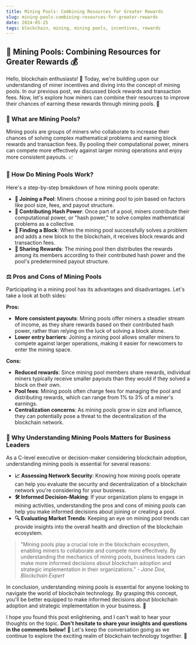 ```yaml
---
title: Mining Pools: Combining Resources for Greater Rewards
slug: mining-pools-combining-resources-for-greater-rewards
date: 2024-05-25
tags: blockchain, mining, mining pools, incentives, rewards
---
```


## 🚀 Mining Pools: Combining Resources for Greater Rewards 💰

Hello, blockchain enthusiasts! 🙌 Today, we're building upon our understanding of miner incentives and diving into the concept of mining pools. In our previous post, we discussed block rewards and transaction fees. Now, let's explore how miners can combine their resources to improve their chances of earning these rewards through mining pools. 🤝

### 🤔 What are Mining Pools?

Mining pools are groups of miners who collaborate to increase their chances of solving complex mathematical problems and earning block rewards and transaction fees. By pooling their computational power, miners can compete more effectively against larger mining operations and enjoy more consistent payouts. 📈

### 🤝 How Do Mining Pools Work?

Here's a step-by-step breakdown of how mining pools operate:

- **🔗 Joining a Pool**: Miners choose a mining pool to join based on factors like pool size, fees, and payout structure.
- **🔄 Contributing Hash Power**: Once part of a pool, miners contribute their computational power, or "hash power," to solve complex mathematical problems as a collective.
- **🎯 Finding a Block**: When the mining pool successfully solves a problem and adds a new block to the blockchain, it receives block rewards and transaction fees.
- **💸 Sharing Rewards**: The mining pool then distributes the rewards among its members according to their contributed hash power and the pool's predetermined payout structure.

### ⚖️ Pros and Cons of Mining Pools

Participating in a mining pool has its advantages and disadvantages. Let's take a look at both sides:

**Pros:**
- **More consistent payouts**: Mining pools offer miners a steadier stream of income, as they share rewards based on their contributed hash power, rather than relying on the luck of solving a block alone.
- **Lower entry barriers**: Joining a mining pool allows smaller miners to compete against larger operations, making it easier for newcomers to enter the mining space.

**Cons:**
- **Reduced rewards**: Since mining pool members share rewards, individual miners typically receive smaller payouts than they would if they solved a block on their own.
- **Pool fees**: Mining pools often charge fees for managing the pool and distributing rewards, which can range from 1% to 3% of a miner's earnings.
- **Centralization concerns**: As mining pools grow in size and influence, they can potentially pose a threat to the decentralization of the blockchain network.

### 💼 Why Understanding Mining Pools Matters for Business Leaders

As a C-level executive or decision-maker considering blockchain adoption, understanding mining pools is essential for several reasons:

- **📈 Assessing Network Security**: Knowing how mining pools operate can help you evaluate the security and decentralization of a blockchain network you're considering for your business.
- **🛠️ Informed Decision-Making**: If your organization plans to engage in mining activities, understanding the pros and cons of mining pools can help you make informed decisions about joining or creating a pool.
- **🔍 Evaluating Market Trends**: Keeping an eye on mining pool trends can provide insights into the overall health and direction of the blockchain ecosystem.

> "Mining pools play a crucial role in the blockchain ecosystem, enabling miners to collaborate and compete more effectively. By understanding the mechanics of mining pools, business leaders can make more informed decisions about blockchain adoption and strategic implementation in their organizations." - *Jane Doe, Blockchain Expert*

In conclusion, understanding mining pools is essential for anyone looking to navigate the world of blockchain technology. By grasping this concept, you'll be better equipped to make informed decisions about blockchain adoption and strategic implementation in your business. 🚀

I hope you found this post enlightening, and I can't wait to hear your thoughts on the topic. **Don't hesitate to share your insights and questions in the comments below!** 📝 Let's keep the conversation going as we continue to explore the exciting realm of blockchain technology together. 🙌